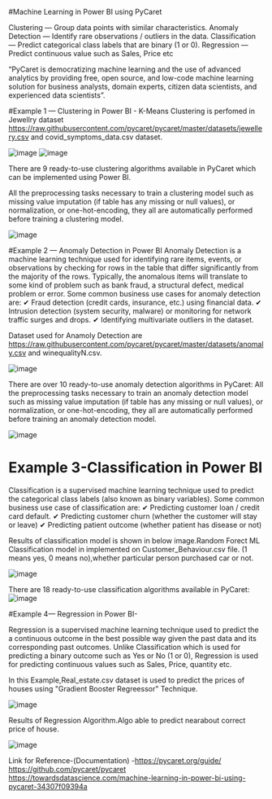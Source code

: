 #Machine Learning in Power BI using PyCaret

Clustering — Group data points with similar characteristics.
Anomaly Detection — Identify rare observations / outliers in the data.
Classification — Predict categorical class labels that are binary (1 or 0).
Regression — Predict continuous value such as Sales, Price etc

“PyCaret is democratizing machine learning and the use of advanced analytics by providing free, open source, and low-code machine learning solution for business analysts, domain experts, citizen data scientists, and experienced data scientists”.

#Example 1 — Clustering in Power BI - K-Means Clustering is perfomed in Jewellry dataset https://raw.githubusercontent.com/pycaret/pycaret/master/datasets/jewellery.csv and covid_symptoms_data.csv dataset.

![image](https://user-images.githubusercontent.com/80899863/121524830-54288e00-ca15-11eb-9430-087091ba92fa.png)
![image](https://user-images.githubusercontent.com/80899863/121524899-65719a80-ca15-11eb-9a30-e121675b7750.png)

There are 9 ready-to-use clustering algorithms available in PyCaret which can be implemented using Power BI.

All the preprocessing tasks necessary to train a clustering model such as missing value imputation (if table has any missing or null values), or normalization, or one-hot-encoding, they all are automatically performed before training a clustering model.

![image](https://user-images.githubusercontent.com/80899863/121524990-80dca580-ca15-11eb-97a5-4aaac542529f.png)

#Example 2 — Anomaly Detection in Power BI
Anomaly Detection is a machine learning technique used for identifying rare items, events, or observations by checking for rows in the table that differ significantly from the majority of the rows. Typically, the anomalous items will translate to some kind of problem such as bank fraud, a structural defect, medical problem or error. Some common business use cases for anomaly detection are:
✔ Fraud detection (credit cards, insurance, etc.) using financial data.
✔ Intrusion detection (system security, malware) or monitoring for network traffic surges and drops.
✔ Identifying multivariate outliers in the dataset.

Dataset used for Anamoly Detection are https://raw.githubusercontent.com/pycaret/pycaret/master/datasets/anomaly.csv and winequalityN.csv.

![image](https://user-images.githubusercontent.com/80899863/121525433-fb0d2a00-ca15-11eb-88d8-1b79627f5d8e.png)

There are over 10 ready-to-use anomaly detection algorithms in PyCaret:
All the preprocessing tasks necessary to train an anomaly detection model such as missing value imputation (if table has any missing or null values), or normalization, or one-hot-encoding, they all are automatically performed before training an anomaly detection model.

![image](https://user-images.githubusercontent.com/80899863/121525518-111aea80-ca16-11eb-9257-0d41fb4055de.png)

# Example 3-Classification in Power BI

Classification is a supervised machine learning technique used to predict the categorical class labels (also known as binary variables). Some common business use case of classification are:
✔ Predicting customer loan / credit card default.
✔ Predicting customer churn (whether the customer will stay or leave)
✔ Predicting patient outcome (whether patient has disease or not)

Results of classification model is shown in below image.Random Forect ML Classification model in implemented on Customer_Behaviour.csv file.
(1 means yes, 0 means no),whether particular person purchased car or not.

![image](https://user-images.githubusercontent.com/80899863/121526557-1dec0e00-ca17-11eb-8f2d-19430b18f0cb.png)

There are 18 ready-to-use classification algorithms available in PyCaret:
![image](https://user-images.githubusercontent.com/80899863/121527019-96eb6580-ca17-11eb-9d50-188e34264a38.png)

#Example 4— Regression in Power BI-

Regression is a supervised machine learning technique used to predict the a continuous outcome in the best possible way given the past data and its corresponding past outcomes. Unlike Classification which is used for predicting a binary outcome such as Yes or No (1 or 0), Regression is used for predicting continuous values such as Sales, Price, quantity etc.

In this Example,Real_estate.csv dataset is used to predict the prices of houses using "Gradient Booster Regreessor" Technique.

![image](https://user-images.githubusercontent.com/80899863/121527253-d4e88980-ca17-11eb-8a90-82325eb49607.png)

Results of Regression Algorithm.Algo able to predict nearabout correct price of house.

![image](https://user-images.githubusercontent.com/80899863/121527611-36a8f380-ca18-11eb-8b92-2cc4997707db.png)

Link for Reference-(Documentation) -https://pycaret.org/guide/
https://github.com/pycaret/pycaret
https://towardsdatascience.com/machine-learning-in-power-bi-using-pycaret-34307f09394a


